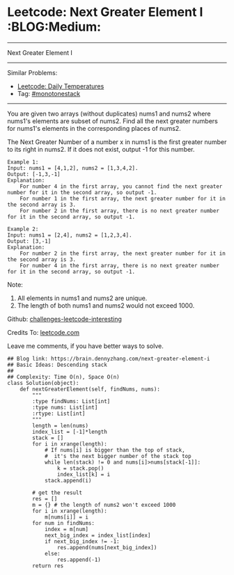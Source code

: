 # Leetcode: Next Greater Element I     :BLOG:Medium:


---

Next Greater Element I  

---

Similar Problems:  
-   [Leetcode: Daily Temperatures](https://brain.dennyzhang.com/daily-temperatures)
-   Tag: [#monotonestack](https://brain.dennyzhang.com/tag/monotonestack)

---

You are given two arrays (without duplicates) nums1 and nums2 where nums1's elements are subset of nums2. Find all the next greater numbers for nums1's elements in the corresponding places of nums2.  

The Next Greater Number of a number x in nums1 is the first greater number to its right in nums2. If it does not exist, output -1 for this number.  

    Example 1:
    Input: nums1 = [4,1,2], nums2 = [1,3,4,2].
    Output: [-1,3,-1]
    Explanation:
        For number 4 in the first array, you cannot find the next greater number for it in the second array, so output -1.
        For number 1 in the first array, the next greater number for it in the second array is 3.
        For number 2 in the first array, there is no next greater number for it in the second array, so output -1.

    Example 2:
    Input: nums1 = [2,4], nums2 = [1,2,3,4].
    Output: [3,-1]
    Explanation:
        For number 2 in the first array, the next greater number for it in the second array is 3.
        For number 4 in the first array, there is no next greater number for it in the second array, so output -1.

Note:  
1.  All elements in nums1 and nums2 are unique.
2.  The length of both nums1 and nums2 would not exceed 1000.

Github: [challenges-leetcode-interesting](https://github.com/DennyZhang/challenges-leetcode-interesting/tree/master/next-greater-element-i)  

Credits To: [leetcode.com](https://leetcode.com/problems/next-greater-element-i/description/)  

Leave me comments, if you have better ways to solve.  

    ## Blog link: https://brain.dennyzhang.com/next-greater-element-i
    ## Basic Ideas: Descending stack
    ##
    ## Complexity: Time O(n), Space O(n)
    class Solution(object):
        def nextGreaterElement(self, findNums, nums):
            """
            :type findNums: List[int]
            :type nums: List[int]
            :rtype: List[int]
            """
            length = len(nums)
            index_list = [-1]*length
            stack = []
            for i in xrange(length):
                # If nums[i] is bigger than the top of stack, 
                #  it's the next bigger number of the stack top
                while len(stack) != 0 and nums[i]>nums[stack[-1]]:
                    k = stack.pop()
                    index_list[k] = i
                stack.append(i)
    
            # get the result
            res = []
            m = {} # the length of nums2 won't exceed 1000
            for i in xrange(length):
                m[nums[i]] = i
            for num in findNums:
                index = m[num]
                next_big_index = index_list[index]
                if next_big_index != -1:
                    res.append(nums[next_big_index])
                else:
                    res.append(-1)
            return res